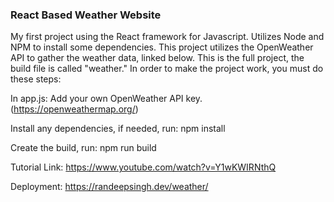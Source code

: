 ### React Based Weather Website

My first project using the React framework for Javascript. Utilizes Node and NPM to install some dependencies. This project utilizes the OpenWeather API to gather the weather data, linked below. This is the full project, the build file is called "weather." In order to make the project work, you must do these steps:

In app.js: Add your own OpenWeather API key. (https://openweathermap.org/)

Install any dependencies, if needed, run: npm install

Create the build, run: npm run build

Tutorial Link: https://www.youtube.com/watch?v=Y1wKWIRNthQ

Deployment: https://randeepsingh.dev/weather/
